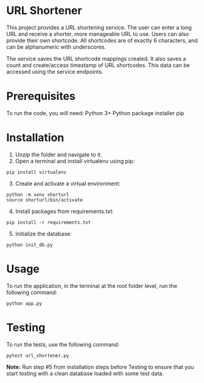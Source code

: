 # URL Shortener
This project provides a URL shortening service. The user can enter a long URL and receive a shorter, more manageable URL to use. Users can also provide their own shortcode. All shortcodes are of exactly 6 characters, and can be alphanumeric with underscores. 

The service saves the URL shortcode mappings created. It also saves a count and create/access timestamp of URL shortcodes. This data can be accessed using the service endpoints. 

# Prerequisites

To run the code, you will need:
Python 3+
Python package installer pip

# Installation
1. Unzip the folder and navigate to it.
2. Open a terminal and install virtualenv using pip:

 ```
 pip install virtualenv
 ```
   
3. Create and activate a virtual environment:
 ```
 python -m venv shorturl
 source shorturl/bin/activate
 ```
   
 4. Install packages from requirements.txt:
 ```
 pip install -r requirements.txt
 ```
 
 5. Initialize the database:

```
python init_db.py
```

# Usage
To run the application, in the terminal at the root folder level, run the following command:
```
python app.py
```

# Testing
To run the tests, use the following command:
```
pytest url_shortener.py
```

**Note:** Run step #5 from installation steps before Testing to ensure that you start testing with a clean database loaded with some test data. 

